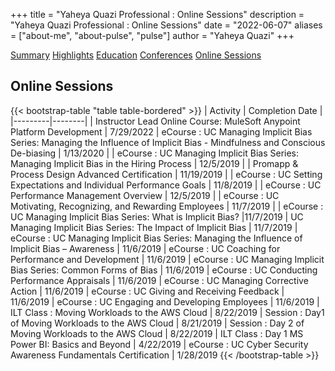 +++
title = "Yaheya Quazi Professional : Online Sessions"
description = "Yaheya Quazi Professional : Online Sessions"
date = "2022-06-07"
aliases = ["about-me", "about-pulse", "pulse"]
author = "Yaheya Quazi"
+++

<a href="/yaheya/" class="btn btn-info" role="button">Summary</a> <a href="/highlights/" class="btn btn-success" role="button">Highlights</a> <a href="/education/" class="btn btn-warning" role="button">Education</a> <a href="/conferences/" class="btn btn-secondary" role="button">Conferences</a> <a href="/onlinesessions/" class="btn btn-danger.disabled" role="button">Online Sessions</a>

## Online Sessions

{{< bootstrap-table "table table-bordered" >}}
| Activity | Completion Date |
|---------|--------|
| Instructor Lead Online Course: MuleSoft Anypoint Platform Development | 7/29/2022
| eCourse : UC Managing Implicit Bias Series: Managing the Influence of Implicit Bias - Mindfulness and Conscious De-biasing     | 1/13/2020   |
| eCourse : UC Managing Implicit Bias Series: Managing Implicit Bias in the Hiring Process     | 12/5/2019   |
| Promapp & Process Design Advanced Certification | 11/19/2019  |
| eCourse : UC Setting Expectations and Individual Performance Goals | 11/8/2019  |
| eCourse : UC Performance Management Overview | 12/5/2019  |
| eCourse : UC Motivating, Recognizing, and Rewarding Employees | 11/7/2019 |
| eCourse : UC Managing Implicit Bias Series: What is Implicit Bias? |11/7/2019
| UC Managing Implicit Bias Series: The Impact of Implicit Bias | 11/7/2019
| eCourse : UC Managing Implicit Bias Series: Managing the Influence of Implicit Bias – Awareness | 11/6/2019
| eCourse : UC Coaching for Performance and Development | 11/6/2019
| eCourse : UC Managing Implicit Bias Series: Common Forms of Bias | 11/6/2019
| eCourse : UC Conducting Performance Appraisals | 11/6/2019
| eCourse : UC Managing Corrective Action | 11/6/2019
| eCourse : UC Giving and Receiving Feedback | 11/6/2019
| eCourse : UC Engaging and Developing Employees | 11/6/2019
| ILT Class : Moving Workloads to the AWS Cloud | 8/22/2019
| Session : Day1 of Moving Workloads to the AWS Cloud | 8/21/2019
| Session : Day 2 of Moving Workloads to the AWS Cloud | 8/22/2019
| ILT Class : Day 1 MS Power BI: Basics and Beyond | 4/22/2019
| eCourse : UC Cyber Security Awareness Fundamentals Certification | 1/28/2019
{{< /bootstrap-table >}}